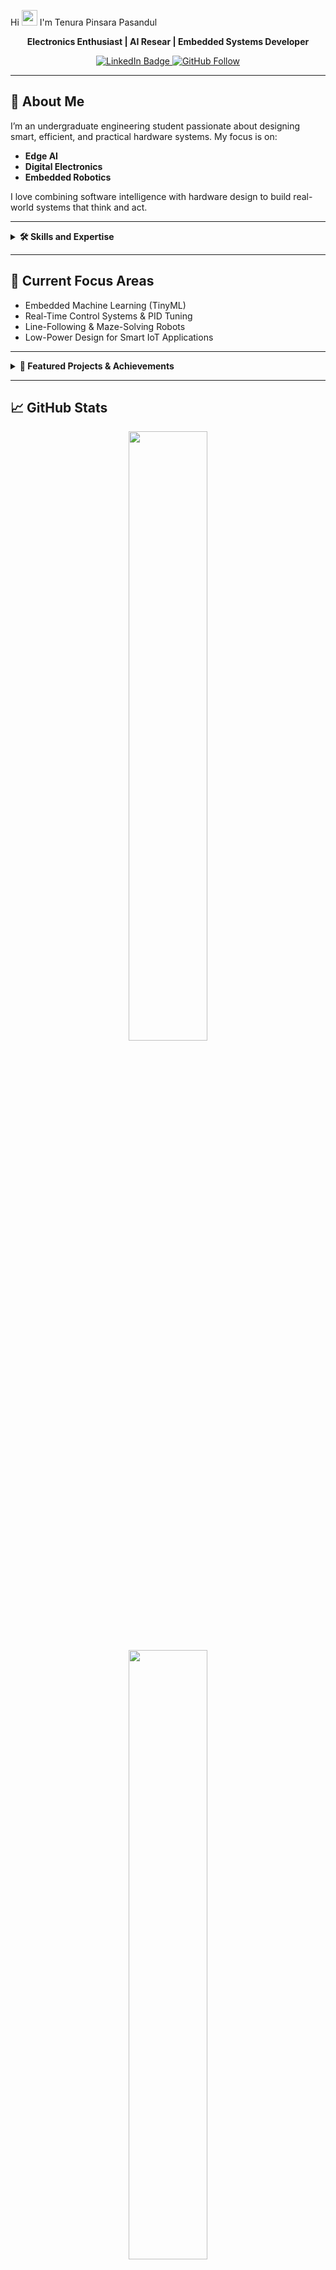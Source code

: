  Hi <img src="https://media.giphy.com/media/hvRJCLFzcasrR4ia7z/giphy.gif" width="25px">  I'm Tenura Pinsara Pasandul</h1>
<p align="center"><strong>Electronics Enthusiast | AI Resear | Embedded Systems Developer</strong></p>

<p align="center">
  <a href="https://www.linkedin.com/in/tenura-pinsara/" target="_blank">
    <img src="https://img.shields.io/badge/LinkedIn-Tenura%20Pinsara-blue?style=flat&logo=linkedin" alt="LinkedIn Badge"/>
  </a>
  <a href="https://github.com/Tenura2001" target="_blank">
    <img src="https://img.shields.io/github/followers/Tenura2001?label=Follow&style=social" alt="GitHub Follow"/>
  </a>
</p>

---

## 📌 About Me

I’m an undergraduate engineering student passionate about designing smart, efficient, and practical hardware systems. My focus is on:

- **Edge AI**
- **Digital Electronics**
- **Embedded Robotics**

I love combining software intelligence with hardware design to build real-world systems that think and act.

---

<details>
  <summary><strong>🛠️ Skills and Expertise</strong></summary>

### 🔌 Electronics & Embedded Systems
- PCB Design & Prototyping (KiCAD, Proteus)
- Microcontrollers: ESP32, STM32, Arduino
- SystemVerilog & Digital Logic Design

### 🤖 AI & Edge Computing
- Embedded ML (TensorFlow Lite, PyTorch Mobile)
- Sensor Fusion & Signal Processing
- ML Model Optimization for Low-Power Devices

### 💻 Programming & Tools
- Python, C/C++, Java
- PlatformIO, Arduino IDE, MATLAB
- Communication Protocols: I2C, SPI, UART, Wi-Fi, BLE

</details>

---

## 🎯 Current Focus Areas

- Embedded Machine Learning (TinyML)
- Real-Time Control Systems & PID Tuning
- Line-Following & Maze-Solving Robots
- Low-Power Design for Smart IoT Applications

---

<details>
  <summary><strong>📂 Featured Projects & Achievements</strong></summary>

- ✅ **ESP32-based Line Following Robot** with PID control and OLED UI  
- 📶 **Wi-Fi Controlled LED System** with custom web interface and favicon  
- 🧠 Scored **100% in Neural Networks Certification** (OpenCV University)  
- 🧩 Completed **Edge AI Course** with Distinction (80%)  

</details>

---

## 📈 GitHub Stats

<div align="center">
  <img src="https://github-readme-stats.vercel.app/api?username=Tenura2001&show_icons=true&theme=default" width="50%"/>
  <br>
  <img src="https://github-readme-streak-stats.herokuapp.com/?user=Tenura2001&theme=default" width="50%"/>
</div>

---

## 🤝 Let's Collaborate!

I’m open to collaborations in:

- Embedded ML Projects  
- Smart Robotics and IoT Systems  
- FPGA-based Automation Solutions  

📬 **Reach out on LinkedIn or start a GitHub discussion!**

---

## 💡 Personal Philosophy

> *"Learn by building. Build to learn."*  
I believe in hands-on development, continuous experimentation, and turning every challenge into a new skill.

---

